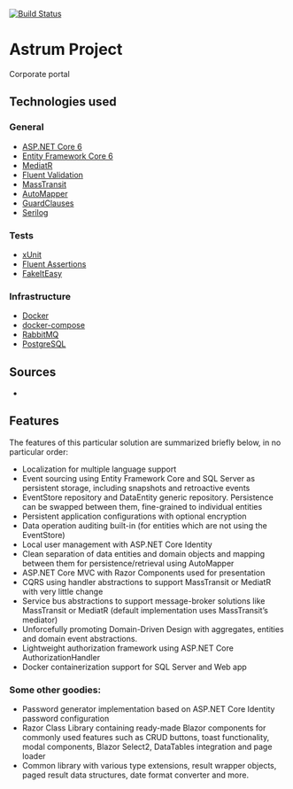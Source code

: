 [![Build Status](https://dev.azure.com/chadjiantoniou/CleanArchitecture/_apis/build/status/thecodewrapper.CH.CleanArchitecture?branchName=master)](https://dev.azure.com/chadjiantoniou/CleanArchitecture/_build/latest?definitionId=2&branchName=master)

# Astrum Project

Corporate portal

## Technologies used

### General

- [ASP.NET Core 6](https://learn.microsoft.com/en-us/aspnet/core/getting-started)
- [Entity Framework Core 6](https://docs.microsoft.com/en-us/aspnet/core/data/entity-framework-6?view=aspnetcore-3.1&viewFallbackFrom=aspnetcore-2.1.)
- [MediatR](https://medium.com/dotnet-hub/use-mediatr-in-asp-net-or-asp-net-core-cqrs-and-mediator-in-dotnet-how-to-use-mediatr-cqrs-aspnetcore-5076e2f2880c)
- [Fluent Validation](https://docs.fluentvalidation.net/en/latest/index.html)
- [MassTransit](https://masstransit-project.com/)
- [AutoMapper](https://docs.automapper.org/en/stable/index.html)
- [GuardClauses](https://github.com/ardalis/GuardClauses)
- [Serilog](https://serilog.net/)

### Tests

- [xUnit](https://xunit.net/)
- [Fluent Assertions](https://fluentassertions.com/introduction)
- [FakeItEasy](https://fakeiteasy.github.io/)

### Infrastructure

- [Docker](https://www.docker.com/)
- [docker-compose](https://docs.docker.com/compose/gettingstarted/)
- [RabbitMQ](https://www.rabbitmq.com/)
- [PostgreSQL](https://www.postgresql.org/docs/)

## Sources
- 

## Features

The features of this particular solution are summarized briefly below, in no particular order:

- Localization for multiple language support
- Event sourcing using Entity Framework Core and SQL Server as persistent storage, including snapshots and retroactive
  events
- EventStore repository and DataEntity generic repository. Persistence can be swapped between them, fine-grained to
  individual entities
- Persistent application configurations with optional encryption
- Data operation auditing built-in (for entities which are not using the EventStore)
- Local user management with ASP.NET Core Identity
- Clean separation of data entities and domain objects and mapping between them for persistence/retrieval using
  AutoMapper
- ASP.NET Core MVC with Razor Components used for presentation
- CQRS using handler abstractions to support MassTransit or MediatR with very little change
- Service bus abstractions to support message-broker solutions like MassTransit or MediatR (default implementation uses
  MassTransit’s mediator)
- Unforcefully promoting Domain-Driven Design with aggregates, entities and domain event abstractions.
- Lightweight authorization framework using ASP.NET Core AuthorizationHandler
- Docker containerization support for SQL Server and Web app

### Some other goodies:

- Password generator implementation based on ASP.NET Core Identity password configuration
- Razor Class Library containing ready-made Blazor components for commonly used features such as CRUD buttons, toast
  functionality, modal components, Blazor Select2, DataTables integration and page loader
- Common library with various type extensions, result wrapper objects, paged result data structures, date format
  converter and more.
